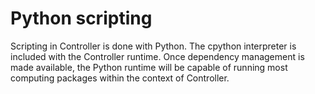 # Python scripting
Scripting in Controller is done with Python. The cpython interpreter is included
with the Controller runtime. Once dependency management is made available, the
Python runtime will be capable of running most computing packages within the context of
Controller.
